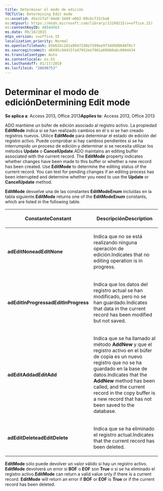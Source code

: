 ```yaml
---
title: Determinar el modo de edición
TOCTitle: Determining Edit mode
ms:assetid: 45e21fa7-94e8-3449-e062-09cbcf15cba8
ms:mtpsurl: https://msdn.microsoft.com/library/JJ249215(v=office.15)
ms:contentKeyID: 48544563
ms.date: 09/18/2015
mtps_version: v=office.15
localization_priority: Normal
ms.openlocfilehash: b5b62bc282a99472d0e7399ee9f3dd9d0648f0c7
ms.sourcegitcommit: d6695c94415fa47952ee7961a69660abc0904434
ms.translationtype: Auto
ms.contentlocale: es-ES
ms.lasthandoff: 01/17/2019
ms.locfileid: "28698753"
---
```

# <a name="determining-edit-mode"></a><span data-ttu-id="134bd-102">Determinar el modo de edición</span><span class="sxs-lookup"><span data-stu-id="134bd-102">Determining Edit mode</span></span>


<span data-ttu-id="134bd-103">**Se aplica a**: Access 2013, Office 2013</span><span class="sxs-lookup"><span data-stu-id="134bd-103">**Applies to**: Access 2013, Office 2013</span></span>

<span data-ttu-id="134bd-p101">ADO mantiene un búfer de edición asociado al registro activo. La propiedad **EditMode** indica si se han realizado cambios en él o si se han creado registros nuevos. Utilice **EditMode** para determinar el estado de edición del registro activo. Puede comprobar si hay cambios pendientes si se ha interrumpido un proceso de edición y determinar si se necesita utilizar los métodos **Update** o **CancelUpdate**.</span><span class="sxs-lookup"><span data-stu-id="134bd-p101">ADO maintains an editing buffer associated with the current record. The **EditMode** property indicates whether changes have been made to this buffer or whether a new record has been created. Use **EditMode** to determine the editing status of the current record. You can test for pending changes if an editing process has been interrupted and determine whether you need to use the **Update** or **CancelUpdate** method.</span></span>

<span data-ttu-id="134bd-108">**EditMode** devuelve una de las constantes **EditModeEnum** incluidas en la tabla siguiente.</span><span class="sxs-lookup"><span data-stu-id="134bd-108">**EditMode** returns one of the **EditModeEnum** constants, which are listed in the following table.</span></span>

<table>
<colgroup>
<col style="width: 50%" />
<col style="width: 50%" />
</colgroup>
<thead>
<tr class="header">
<th><p><span data-ttu-id="134bd-109">Constante</span><span class="sxs-lookup"><span data-stu-id="134bd-109">Constant</span></span></p></th>
<th><p><span data-ttu-id="134bd-110">Descripción</span><span class="sxs-lookup"><span data-stu-id="134bd-110">Description</span></span></p></th>
</tr>
</thead>
<tbody>
<tr class="odd">
<td><p><span data-ttu-id="134bd-111"><strong>adEditNone</strong></span><span class="sxs-lookup"><span data-stu-id="134bd-111"><strong>adEditNone</strong></span></span></p></td>
<td><p><span data-ttu-id="134bd-112">Indica que no se está realizando ninguna operación de edición.</span><span class="sxs-lookup"><span data-stu-id="134bd-112">Indicates that no editing operation is in progress.</span></span></p></td>
</tr>
<tr class="even">
<td><p><span data-ttu-id="134bd-113"><strong>adEditInProgress</strong></span><span class="sxs-lookup"><span data-stu-id="134bd-113"><strong>adEditInProgress</strong></span></span></p></td>
<td><p><span data-ttu-id="134bd-114">Indica que los datos del registro actual se han modificado, pero no se han guardado.</span><span class="sxs-lookup"><span data-stu-id="134bd-114">Indicates that data in the current record has been modified but not saved.</span></span></p></td>
</tr>
<tr class="odd">
<td><p><span data-ttu-id="134bd-115"><strong>adEditAdd</strong></span><span class="sxs-lookup"><span data-stu-id="134bd-115"><strong>adEditAdd</strong></span></span></p></td>
<td><p><span data-ttu-id="134bd-116">Indica que se ha llamado al método <strong>AddNew</strong> y que el registro activo en el búfer de copia es un nuevo registro que no se ha guardado en la base de datos.</span><span class="sxs-lookup"><span data-stu-id="134bd-116">Indicates that the <strong>AddNew</strong> method has been called, and the current record in the copy buffer is a new record that has not been saved to the database.</span></span></p></td>
</tr>
<tr class="even">
<td><p><span data-ttu-id="134bd-117"><strong>adEditDelete</strong></span><span class="sxs-lookup"><span data-stu-id="134bd-117"><strong>adEditDelete</strong></span></span></p></td>
<td><p><span data-ttu-id="134bd-118">Indica que se ha eliminado el registro actual.</span><span class="sxs-lookup"><span data-stu-id="134bd-118">Indicates that the current record has been deleted.</span></span></p></td>
</tr>
</tbody>
</table>


<span data-ttu-id="134bd-p102">**EditMode** sólo puede devolver un valor válido si hay un registro activo. **EditMode** devolverá un error si **BOF** o **EOF** son **True** o si se ha eliminado el registro activo.</span><span class="sxs-lookup"><span data-stu-id="134bd-p102">**EditMode** can return a valid value only if there is a current record. **EditMode** will return an error if **BOF** or **EOF** is **True** or if the current record has been deleted.</span></span>

